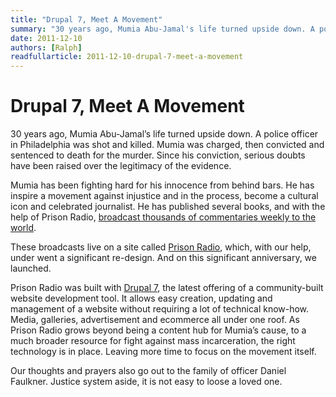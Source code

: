 ```yaml
---
title: "Drupal 7, Meet A Movement"
summary: "30 years ago, Mumia Abu-Jamal's life turned upside down. A police officer in Philadelphia was shot and killed. Mumia was charged, then convicted and sentenced to death for the murder. Since his conviction, serious doubts have been raised over the legitimacy of the evidence."
date: 2011-12-10
authors: [Ralph]
readfullarticle: 2011-12-10-drupal-7-meet-a-movement
---
```


# Drupal 7, Meet A Movement

30 years ago, Mumia Abu-Jamal’s life turned upside down. A police officer in Philadelphia was shot and killed. Mumia was charged, then convicted and sentenced to death for the murder. Since his conviction, serious doubts have been raised over the legitimacy of the evidence.

Mumia has been fighting hard for his innocence from behind bars. He has inspire a movement against injustice and in the process, become a cultural icon and celebrated journalist. He has published several books, and with the help of Prison Radio, [broadcast thousands of commentaries weekly to the world](http://www.prisonradio.org/media/audio/Mumia).

These broadcasts live on a site called [Prison Radio](http://prisonradio.org/), which, with our help, under went a significant re-design. And on this significant anniversary, we launched.

Prison Radio was built with [Drupal 7](http://drupal.org/about/new-in-drupal-7), the latest offering of a community-built website development tool. It allows easy creation, updating and management of a website without requiring a lot of technical know-how. Media, galleries, advertisement and ecommerce all under one roof.  As Prison Radio grows beyond being a content hub for Mumia’s cause, to a much broader resource for fight against mass incarceration, the right technology is in place. Leaving more time to focus on the movement itself.

Our thoughts and prayers also go out to the family of officer Daniel Faulkner. Justice system aside, it is not easy to loose a loved one.
